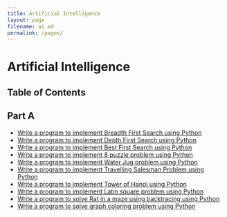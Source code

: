 ```yaml
---
title: Artificial Intelligence
layout: page
filename: ai.md
permalink: /pages/
---
```

# Artificial Intelligence
## Table of Contents
## Part A

- [Write a program to implement Breadth First Search using Python]()
- [Write a program to implement Depth First Search using Python](/Semester%204/Artificial%20Inteligence/depth-first-search.py)
- [Write a program to implement Best First Search using Python](/Semester%204/Artificial%20Inteligence/best-first-search.py)
- [Write a program to implement 8 puzzle problem using Python]()
- [Write a program to implement Water Jug problem using Python]()
- [Write a program to implement Travelling Salesman Problem using Python]()
- [Write a program to implement Tower of Hanoi using Python]()
- [Write a program to implement Latin square problem using Python]()
- [Write a program to solve Rat in a maze using backtracing using Python]()
- [Write a program to solve graph coloring problem using Python]()